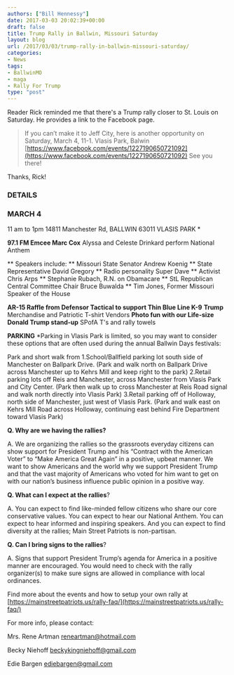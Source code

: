 ```yaml
---
authors: ["Bill Hennessy"]
date: 2017-03-03 20:02:39+00:00
draft: false
title: Trump Rally in Ballwin, Missouri Saturday
layout: blog
url: /2017/03/03/trump-rally-in-ballwin-missouri-saturday/
categories:
- News
tags:
- BallwinMO
- maga
- Rally For Trump
type: "post"
---
```


Reader Rick reminded me that there's a Trump rally closer to St. Louis on Saturday. He provides a link to the Facebook page.



> If you can’t make it to Jeff City, here is another opportunity on Saturday, March 4, 11-1.
Vlasis Park, Balwin
[https://www.facebook.com/events/1227190650721092](https://www.facebook.com/events/1227190650721092)
See you there!



Thanks, Rick!



### DETAILS





### MARCH 4
11 am to 1pm
14811 Manchester Rd, BALLWIN 63011
VLASIS PARK *



**97.1 FM Emcee Marc Cox**
Alyssa and Celeste Drinkard perform National Anthem




** Speakers include:
** Missouri State Senator Andrew Koenig
** State Representative David Gregory
** Radio personality Super Dave
** Activist Chris Arps
** Stephanie Rubach, R.N. on Obamacare
** StL Republican Central Committee Chair Bruce Buwalda
** Tim Jones, Former Missouri Speaker of the House


**AR-15 Raffle from Defensor Tactical to support Thin Blue Line K-9**
**Trump** Merchandise and Patriotic T-shirt Vendors
**Photo fun with our Life-size Donald Trump stand-up**
SPofA T's and rally towels

**PARKING**
*Parking in Vlasis Park is limited, so you may want to consider these options that are often used during the annual Ballwin Days festivals:

Park and short walk from
1.School/Ballfield parking lot south side of Manchester on Ballpark Drive. (Park and walk north on Ballpark Drive across Manchester up to Kehrs Mill and keep right to the park)
2.Retail parking lots off Reis and Manchester, across Manchester from Vlasis Park and City Center. (Park then walk up to cross Manchester at Reis Road signal and walk north directly into Vlasis Park)
3.Retail parking off of Holloway, north side of Manchester, just west of Vlasis Park. (Park and walk east on Kehrs Mill Road across Holloway, continuing east behind Fire Department toward Vlasis Park)

**Q. Why are we having the rallies?**

A. We are organizing the rallies so the grassroots everyday citizens can show support for President Trump and his “Contract with the American Voter” to “Make America Great Again” in a positive, upbeat manner.
We want to show Americans and the world why we support President Trump and that the vast majority of Americans who voted for him want to get on with our nation’s business influence public opinion in a positive way.

**Q. What can I expect at the rallies**?

A. You can expect to find like-minded fellow citizens who share our core conservative values. You can expect to hear our National Anthem. You can expect to hear informed and inspiring speakers. And you can expect to find diversity at the rallies; Main Street Patriots is non-partisan.

**Q. Can I bring signs to the rallies**?

A. Signs that support President Trump’s agenda for America in a positive manner are encouraged. You would need to check with the rally organizer(s) to make sure signs are allowed in compliance with local ordinances.

Find more about the events and how to setup your own rally at
[https://mainstreetpatriots.us/rally-faq/](https://mainstreetpatriots.us/rally-faq/)

For more info, please contact:

Mrs. Rene Artman
reneartman@hotmail.com

Becky Niehoff
beckykingniehoff@gmail.com

Edie Bargen
ediebargen@gmail.com
